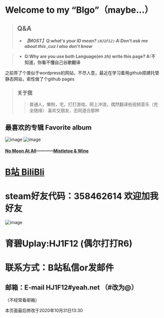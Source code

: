 
# Welcome to my “Blgo”（maybe...）

> ## Q&A
> - ***【MOST】Q:what's your ID mean? `(HJ1F12)`   A:Don't ask me about this ,cuz I also don't know***

> - **Q:Why are you use both Language(en zh) write this page?   A:不知道，你看不懂自己谷歌翻译**

之前弄了个类似于wordpress的网站，不尽人意，最近在学习着用github搭建托管静态网站，索性做了个github pages


> ### 关于我
>> 普通人，懒狗，宅，打打游戏，网上冲浪，偶然翻译些视频音乐（完全随缘）
>> 喜欢交朋友，志同道合那种


## 最喜欢的专辑 Favorite album

![image](https://HJ1F12.ml/images/nomoonatall2.jpg)  ![image](https://HJ1F12.ml/images/m&w2.jpg)

#### [No Moon At All](https://open.spotify.com/album/6JCwWDKSo9MrGOou51jwxy?highlight=spotify:track:0Uv9fEYpUrgJj0chtaqJdv)————[Mistletoe & Wine](https://open.spotify.com/album/6JCwWDKSo9MrGOou51jwxy?highlight=spotify:track:0Uv9fEYpUrgJj0chtaqJdv)


# [B站 BiliBli](https://space.bilibili.com/95590648)
# steam好友代码：358462614 欢迎加我好友
![image](https://HJ1F12.ml/images/steam.PNG)
# 育碧Uplay:HJ1F12 (偶尔打打R6)

# 联系方式：B站私信or发邮件
## 邮箱：E-mail  HJ1F12#yeah.net （#改为@）
（不经常看邮箱）

本页面最后修改于2020年10月31日13:30
